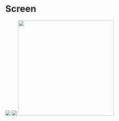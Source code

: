 # Screen

 <img src="https://i.imgur.com/FHVVbKH.jpg">
 <img src="https://i.imgur.com/DtR8NuE.jpg">
<img src="https://i.imgur.com/2JtHNc3.png" width="300">
